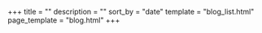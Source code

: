 +++
title = ""
description = ""
sort_by = "date"
template = "blog_list.html"
page_template = "blog.html"
+++
